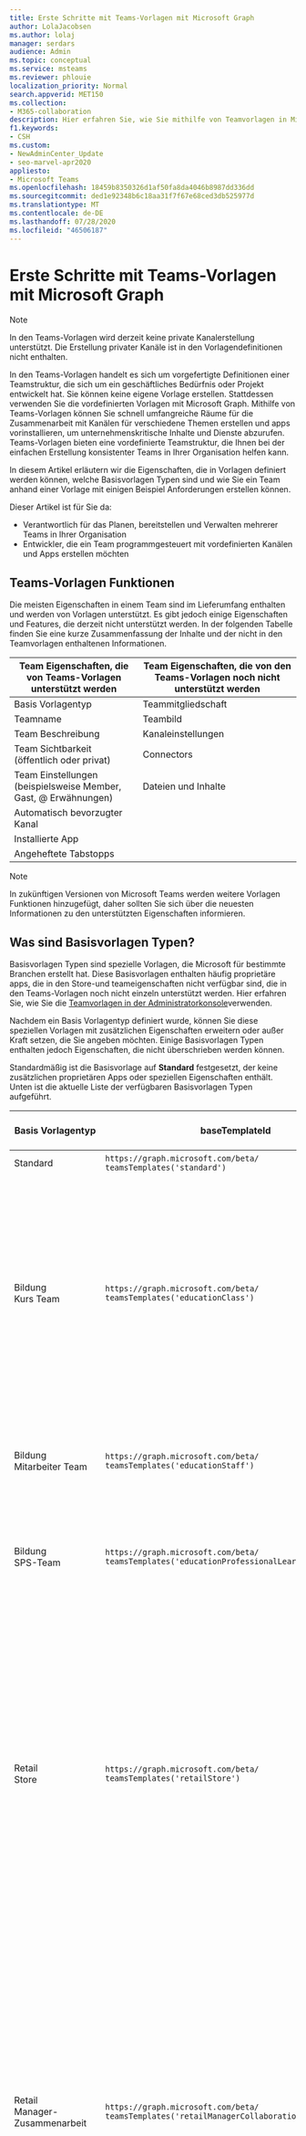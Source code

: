 ```yaml
---
title: Erste Schritte mit Teams-Vorlagen mit Microsoft Graph
author: LolaJacobsen
ms.author: lolaj
manager: serdars
audience: Admin
ms.topic: conceptual
ms.service: msteams
ms.reviewer: phlouie
localization_priority: Normal
search.appverid: MET150
ms.collection:
- M365-collaboration
description: Hier erfahren Sie, wie Sie mithilfe von Teamvorlagen in Microsoft Graph Zusammenarbeit mit Kanälen für verschiedene Themen erstellen und apps vorinstallieren, um Inhalte und Dienste bereitzustellen.
f1.keywords:
- CSH
ms.custom:
- NewAdminCenter_Update
- seo-marvel-apr2020
appliesto:
- Microsoft Teams
ms.openlocfilehash: 18459b8350326d1af50fa8da4046b8987dd336dd
ms.sourcegitcommit: ded1e92348b6c18aa31f7f67e68ced3db525977d
ms.translationtype: MT
ms.contentlocale: de-DE
ms.lasthandoff: 07/28/2020
ms.locfileid: "46506187"
---
```

# <a name="get-started-with-teams-templates-using-microsoft-graph"></a>Erste Schritte mit Teams-Vorlagen mit Microsoft Graph

> [!NOTE]
> In den Teams-Vorlagen wird derzeit keine private Kanalerstellung unterstützt. Die Erstellung privater Kanäle ist in den Vorlagendefinitionen nicht enthalten.

In den Teams-Vorlagen handelt es sich um vorgefertigte Definitionen einer Teamstruktur, die sich um ein geschäftliches Bedürfnis oder Projekt entwickelt hat. Sie können keine eigene Vorlage erstellen. Stattdessen verwenden Sie die vordefinierten Vorlagen mit Microsoft Graph. Mithilfe von Teams-Vorlagen können Sie schnell umfangreiche Räume für die Zusammenarbeit mit Kanälen für verschiedene Themen erstellen und apps vorinstallieren, um unternehmenskritische Inhalte und Dienste abzurufen. Teams-Vorlagen bieten eine vordefinierte Teamstruktur, die Ihnen bei der einfachen Erstellung konsistenter Teams in Ihrer Organisation helfen kann.

In diesem Artikel erläutern wir die Eigenschaften, die in Vorlagen definiert werden können, welche Basisvorlagen Typen sind und wie Sie ein Team anhand einer Vorlage mit einigen Beispiel Anforderungen erstellen können.

Dieser Artikel ist für Sie da:

- Verantwortlich für das Planen, bereitstellen und Verwalten mehrerer Teams in Ihrer Organisation<br>
- Entwickler, die ein Team programmgesteuert mit vordefinierten Kanälen und Apps erstellen möchten

## <a name="teams-template-capabilities"></a>Teams-Vorlagen Funktionen

Die meisten Eigenschaften in einem Team sind im Lieferumfang enthalten und werden von Vorlagen unterstützt. Es gibt jedoch einige Eigenschaften und Features, die derzeit nicht unterstützt werden. In der folgenden Tabelle finden Sie eine kurze Zusammenfassung der Inhalte und der nicht in den Teamvorlagen enthaltenen Informationen.

| **Team Eigenschaften, die von Teams-Vorlagen unterstützt werden** | **Team Eigenschaften, die von den Teams-Vorlagen noch nicht unterstützt werden** |
| ------------------------------------------------ | -------------------------------------------------------- |
| Basis Vorlagentyp | Teammitgliedschaft |
| Teamname | Teambild |
| Team Beschreibung | Kanaleinstellungen |
| Team Sichtbarkeit (öffentlich oder privat) | Connectors |
| Team Einstellungen (beispielsweise Member, Gast, @ Erwähnungen) | Dateien und Inhalte |
| Automatisch bevorzugter Kanal | |
| Installierte App | |
| Angeheftete Tabstopps | |

> [!NOTE]
> In zukünftigen Versionen von Microsoft Teams werden weitere Vorlagen Funktionen hinzugefügt, daher sollten Sie sich über die neuesten Informationen zu den unterstützten Eigenschaften informieren.

## <a name="what-are-base-template-types"></a>Was sind Basisvorlagen Typen?

Basisvorlagen Typen sind spezielle Vorlagen, die Microsoft für bestimmte Branchen erstellt hat. Diese Basisvorlagen enthalten häufig proprietäre apps, die in den Store-und teameigenschaften nicht verfügbar sind, die in den Teams-Vorlagen noch nicht einzeln unterstützt werden. Hier erfahren Sie, wie Sie die [Teamvorlagen in der Administratorkonsole](get-started-with-teams-templates.md)verwenden.

Nachdem ein Basis Vorlagentyp definiert wurde, können Sie diese speziellen Vorlagen mit zusätzlichen Eigenschaften erweitern oder außer Kraft setzen, die Sie angeben möchten. Einige Basisvorlagen Typen enthalten jedoch Eigenschaften, die nicht überschrieben werden können.

Standardmäßig ist die Basisvorlage auf **Standard** festgesetzt, der keine zusätzlichen proprietären Apps oder speziellen Eigenschaften enthält. Unten ist die aktuelle Liste der verfügbaren Basisvorlagen Typen aufgeführt.

| Basis Vorlagentyp | baseTemplateId | Eigenschaften, die mit dieser Basisvorlage geliefert werden |
| ------------------ | -------------- | ----------------------------------------------------- |
| Standard | `https://graph.microsoft.com/beta/`<br>`teamsTemplates('standard')` | Keine weiteren apps und Eigenschaften |
| Bildung<br>Kurs Team | `https://graph.microsoft.com/beta/`<br>`teamsTemplates('educationClass')` | Apps<ul><li>OneNote-Kurs Notizbuch (auf der Registerkarte " **Allgemein** " angeheftet) </li><li>Aufgaben-app (angeheftet an die Registerkarte " **Allgemein** ")</li></ul> Team Eigenschaften:<ul><li>Team Sichtbarkeit auf **HiddenMembership** (kann nicht außer Kraft gesetzt werden)</li></ul> |
| Bildung<br>Mitarbeiter Team | `https://graph.microsoft.com/beta/`<br>`teamsTemplates('educationStaff')` | Apps<ul><li>OneNote-Mitarbeiter Notizbuch (auf der Registerkarte " **Allgemein** " angeheftet)</li></ul> |
|Bildung<br>SPS-Team |`https://graph.microsoft.com/beta/`<br>`teamsTemplates('educationProfessionalLearningCommunity')` | Apps<ul><li>OneNote PLC-Notizbuch (auf der Registerkarte " **Allgemein** " angeheftet)</ul></li>|
| Retail<br>Store | `https://graph.microsoft.com/beta/`<br>`teamsTemplates('retailStore')` | Kanäle<ul><li>UMSCHALT Übergabe</li><li>Lerntools</li></ul>Team Eigenschaften<ul><li>Team Sichtbarkeit auf "öffentlich" eingestellt</li></ul>Mitglieder Berechtigungen<ul><li>Verhindern, dass Mitglieder Kanäle erstellen, aktualisieren oder entfernen</li><li>Verhindern, dass Mitglieder apps hinzufügen oder entfernen</li><li>Verhindern, dass Mitglieder Connectors erstellen, aktualisieren oder entfernen</li></ul> |
| Retail<br>Manager-Zusammenarbeit | `https://graph.microsoft.com/beta/`<br>`teamsTemplates('retailManagerCollaboration')` | Kanäle<ul><li>UMSCHALT Übergabe</li><li>Lerntools</li></ul>Team Eigenschaften:<ul><li>Team Sichtbarkeit auf "Privat" gesetzt</li></ul>Mitglieder Berechtigungen:<ul><li>Verhindern, dass Mitglieder Kanäle erstellen, aktualisieren oder entfernen</li><li>Verhindern, dass Mitglieder apps hinzufügen oder entfernen</li><li>Verhindern, dass Mitglieder Connectors erstellen, aktualisieren oder entfernen</li></ul>|
| Im Gesundheitswesen<br>Ward |`https://graph.microsoft.com/beta/`<br>`teamsTemplates('healthcareWard')` |Kanäle <ul><li>Ankündigungen\*</li><li>Kauert\*</li><li>Runden</li><li>Personal\*</li><li>Schulungen\*</li></ul>\*Automatisch bevorzugte Kanäle |
|Im Gesundheitswesen<br>Krankenhaus | `https://graph.microsoft.com/beta/`<br>`teamsTemplates('healthcareHospital')` |Kanäle<ul><li>Ankündigungen\*</li><li>Compliance\*</li><li>Freiheits</li><li>Personalwesen</li></li><li>Apotheke</li></ul>\*Automatisch bevorzugter Kanal|
|||

## <a name="related-topics"></a>Verwandte Themen

- [Team erstellen](https://docs.microsoft.com/graph/api/team-post?view=graph-rest-beta) (in der Vorschau)
- [Neues Team](https://docs.microsoft.com/powershell/module/teams/New-Team?view=teams-ps)
- [Administratorschulung für Microsoft Teams](itadmin-readiness.md)
- [Erste Schritte mit Vorlagen für Teams im Einzelhandel](get-started-with-retail-teams-templates.md)
- [Erste Schritte mit Teams-Vorlagen für Organisationen im Gesundheitswesen](expand-teams-across-your-org/healthcare/healthcare-templates.md)
